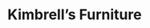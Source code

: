 ---
title: "Kimbrell’s Furniture"
url: /raleigh/kimbrells-furniture-new-bern-avenue/
shop: furniture
---